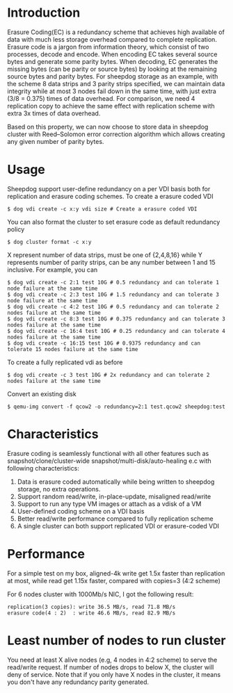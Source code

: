 # Introduction
  Erasure Coding(EC) is a redundancy scheme that achieves high available of data with much less storage overhead compared to complete replication. Erasure code is a jargon from information theory, which consist of two processes, decode and encode. When encoding EC takes several source bytes and generate some parity bytes. When decoding, EC generates the missing bytes (can be parity or source bytes) by looking at the remaining source bytes and parity bytes. For sheepdog storage as an example, with the scheme 8 data strips and 3 parity strips specified, we can maintain data integrity while at most 3 nodes fail down in the same time, with just extra (3/8 = 0.375) times of data overhead. For comparison, we need 4 replication copy to achieve the same effect with replication scheme with extra 3x times of data overhead. 

  Based on this property, we can now choose to store data in sheepdog cluster with Reed–Solomon error correction algorithm which allows creating any given number of parity bytes.

# Usage
  Sheepdog support user-define redundancy on a per VDI basis both for replication and erasure coding schemes. To create a erasure coded VDI
  
    $ dog vdi create -c x:y vdi size # Create a erasure coded VDI

  You can also format the cluster to set erasure code as default redundancy policy

    $ dog cluster format -c x:y 

  X represent number of data strips, must be one of {2,4,8,16} while Y represents number of parity strips, can be any number between 1 and 15 inclusive. For example, you can

    $ dog vdi create -c 2:1 test 10G # 0.5 redundancy and can tolerate 1 node failure at the same time
    $ dog vdi create -c 2:3 test 10G # 1.5 redundancy and can tolerate 3 node failure at the same time
    $ dog vdi create -c 4:2 test 10G # 0.5 redundancy and can tolerate 2 nodes failure at the same time
    $ dog vdi create -c 8:3 test 10G # 0.375 redundancy and can tolerate 3 nodes failure at the same time
    $ dog vdi create -c 16:4 test 10G # 0.25 redundancy and can tolerate 4 nodes failure at the same time
    $ dog vdi create -c 16:15 test 10G # 0.9375 redundancy and can tolerate 15 nodes failure at the same time

  To create a fully replicated vdi as before

    $ dog vdi create -c 3 test 10G # 2x redundancy and can tolerate 2 nodes failure at the same time

  Convert an existing disk

    $ qemu-img convert -f qcow2 -o redundancy=2:1 test.qcow2 sheepdog:test

# Characteristics
  Erasure coding is seamlessly functional with all other features such as snapshot/clone/cluster-wide snapshot/multi-disk/auto-healing e.c with following characteristics:
  
  1. Data is erasure coded automatically while being written to sheepdog storage, no extra operations.
  2. Support random read/write, in-place-update, misaligned read/write
  3. Support to run any type VM images or attach as a vdisk of a VM
  4. User-defined coding scheme on a VDI basis
  5. Better read/write performance compared to fully replication scheme
  6. A single cluster can both support replicated VDI or erasure-coded VDI

# Performance 
  For a simple test on my box, aligned-4k write get 1.5x faster than replication
at most, while read get 1.15x faster, compared with copies=3 (4:2 scheme)
    
  For 6 nodes cluster with 1000Mb/s NIC, I got the following result:
    
    replication(3 copies): write 36.5 MB/s, read 71.8 MB/s
    erasure code(4 : 2)  : write 46.6 MB/s, read 82.9 MB/s

# Least number of nodes to run cluster
  You need at least X alive nodes (e.g, 4 nodes in 4:2 scheme) to serve the read/write request. If number of nodes drops to below X, the cluster will deny of service. Note that if you only have X nodes in the cluster, it means you don't have any redundancy parity generated.